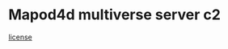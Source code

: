 # Mapod4d multiverse server c2
[license](https://github.com/mapod4d/mapod4d_multiverse_srv_c2/blob/master/license)

